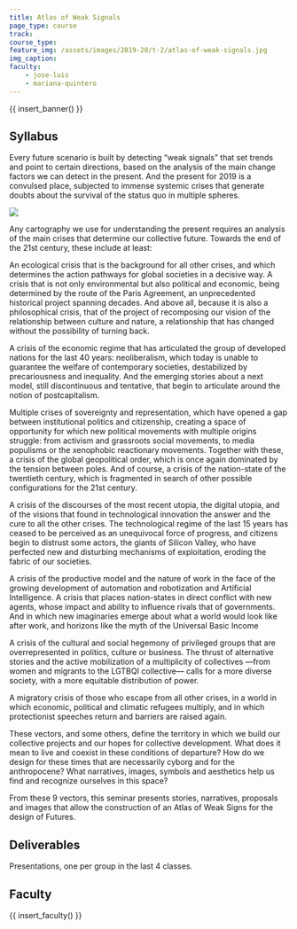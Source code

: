 ```yaml
---
title: Atlas of Weak Signals
page_type: course
track:
course_type:
feature_img: /assets/images/2019-20/t-2/atlas-of-weak-signals.jpg
img_caption: 
faculty: 
    - jose-luis
    - mariana-quintero
---
```


{{ insert_banner() }}

## Syllabus 

Every future scenario is built by detecting “weak signals” that set trends and point to certain directions, based on the analysis of the main change factors we can detect in the present. And the present for 2019 is a convulsed place, subjected to immense systemic crises that generate doubts about the survival of the status quo in multiple spheres.

![](/assets/images/2019-20/t-2/atlas-of-weak-signal-diagram.jpg)

Any cartography we use for understanding the present requires an analysis of the main crises that determine our collective future. Towards the end of the 21st century, these include at least:

An ecological crisis that is the background for all other crises, and which determines the action pathways for global societies in a decisive way. A crisis that is not only environmental but also political and economic, being determined by the route of the Paris Agreement, an unprecedented historical project spanning decades. And above all, because it is also a philosophical crisis, that of the project of recomposing our vision of the relationship between culture and nature, a relationship that has changed without the possibility of turning back.

A crisis of the economic regime that has articulated the group of developed nations for the last 40 years: neoliberalism, which today is unable to guarantee the welfare of contemporary societies, destabilized by precariousness and inequality. And the emerging stories about a next model, still discontinuous and tentative, that begin to articulate around the notion of postcapitalism.

Multiple crises of sovereignty and representation, which have opened a gap between institutional politics and citizenship, creating a space of opportunity for which new political movements with multiple origins struggle: from activism and grassroots social movements, to media populisms or the xenophobic reactionary movements. Together with these, a crisis of the global geopolitical order, which is once again dominated by the tension between poles. And of course, a crisis of the nation-state of the twentieth century, which is fragmented in search of other possible configurations for the 21st century.

A crisis of the discourses of the most recent utopia, the digital utopia, and of the visions that found in technological innovation the answer and the cure to all the other crises. The technological regime of the last 15 years has ceased to be perceived as an unequivocal force of progress, and citizens begin to distrust some actors, the giants of Silicon Valley, who have perfected new and disturbing mechanisms of exploitation, eroding the fabric of our societies.

A crisis of the productive model and the nature of work in the face of the growing development of automation and robotization and Artificial Intelligence. A crisis that places nation-states in direct conflict with new agents, whose impact and ability to influence rivals that of governments. And in which new imaginaries emerge about what a world would look like after work, and horizons like the myth of the Universal Basic Income

A crisis of the cultural and social hegemony of privileged groups that are overrepresented in politics, culture or business. The thrust of alternative stories and the active mobilization of a multiplicity of collectives —from women and migrants to the LGTBQI collective— calls for a more diverse society, with a more equitable distribution of power.

A migratory crisis of those who escape from all other crises, in a world in which economic, political and climatic refugees multiply, and in which protectionist speeches return and barriers are raised again.

These vectors, and some others, define the territory in which we build our collective projects and our hopes for collective development. What does it mean to live and coexist in these conditions of departure? How do we design for these times that are necessarily cyborg and for the anthropocene? What narratives, images, symbols and aesthetics help us find and recognize ourselves in this space?

From these 9 vectors, this seminar presents stories, narratives, proposals and images that allow the construction of an Atlas of Weak Signs for the design of Futures.

## Deliverables

Presentations, one per group in the last 4 classes.

## Faculty

{{ insert_faculty() }}